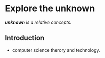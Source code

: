 # Explore the unknown

***unknown** is a relative concepts.*

## Introduction

- computer science therory and technology.
